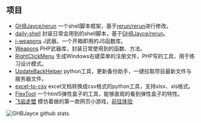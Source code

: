 
## 项目
- [GHBJayce/rerun](https://github.com/GHBJayce/rerun/tree/feat/1.5.x) 一个shell脚本框架，基于[rerun/rerun](https://github.com/rerun/rerun)进行修改。
- [daily-shell](https://github.com/GHBJayce/daily-shell/tree/feat/0.x) 封装日常会用到的shell脚本，基于[GHBJayce/rerun](https://github.com/GHBJayce/rerun/tree/feat/1.5.x)。
- [j-weapons](https://github.com/GHBJayce/j-weapons) J武器。一个开箱即用的JS函数库。
- [Weapons](https://github.com/GHBJayce/Weapons) PHP武器库，封装日常使用到的函数、方法。
- [RightClickMenu](https://github.com/GHBJayce/RightClickMenu) 生成Windows右键菜单的注册文件，PHP写的工具，用于练习设计模式。
- [UpdateBackHelper](https://github.com/GHBJayce/UpdateBackHelper) python工具，更新备份助手，一键拉取项目最新文件与服务器文件。
- [excel-to-csv](https://github.com/GHBJayce/excel-to-csv) excel文档转换成csv格式的python工具，支持xlsx、xls格式。
- [FlexTool](https://github.com/GHBJayce/FlexTool) 一个html5弹性盒子的工具，能够直观的看到弹性盒子的特性。
- [飞岩走壁](https://github.com/GHBJayce/flying-rock-game) 模仿着做的第一款网页小游戏，[前往体验](https://ghbjayce.github.io/flying-rock-game)


![GHBJayce github stats](https://github-readme-stats.vercel.app/api?username=GHBJayce&theme=default&show_icons=true&bg_color=30,11998e,44b984&title_color=fff&text_color=fff&icon_color=ffffff&include_all_commits=true)


<!-- 主页访问量<br> -->

<!-- ![](https://profile-counter.glitch.me/GHBJayce/count.svg) -->
